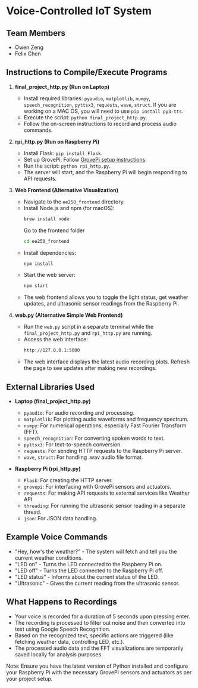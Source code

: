 # Voice-Controlled IoT System

## Team Members
- Owen Zeng
- Felix Chen

## Instructions to Compile/Execute Programs
1. **final_project_http.py (Run on Laptop)**
   - Install required libraries: `pyaudio`, `matplotlib`, `numpy`, `speech_recognition`, `pyttsx3`, `requests`, `wave`, `struct`. If you are working on a MAC OS, you will need to use  `pip install py3-tts`.
   - Execute the script: `python final_project_http.py`.
   - Follow the on-screen instructions to record and process audio commands.

2. **rpi_http.py (Run on Raspberry Pi)**
   - Install Flask: `pip install Flask`.
   - Set up GrovePi: Follow [GrovePi setup instructions](https://github.com/DexterInd/GrovePi).
   - Run the script: `python rpi_http.py`.
   - The server will start, and the Raspberry Pi will begin responding to API requests.

3. **Web Frontend (Alternative Visualization)**
   - Navigate to the `ee250_frontend` directory.
   - Install Node.js and npm (for macOS):
     ```bash
     brew install node
     ```
     Go to the frontend folder
     ```bash
     cd ee250_frontend
     ```
   - Install dependencies:
     ```bash
     npm install
     ```
   - Start the web server:
     ```bash
     npm start
     ```
   - The web frontend allows you to toggle the light status, get weather updates, and ultrasonic sensor readings from the Raspberry Pi.

4. **web.py (Alternative Simple Web Frontend)**
   - Run the `web.py` script in a separate terminal while the `final_project_http.py` and `rpi_http.py` are running.
   - Access the web interface:
     ```bash
     http://127.0.0.1:5000
     ```
   - The web interface displays the latest audio recording plots. Refresh the page to see updates after making new recordings.



## External Libraries Used
- **Laptop (final_project_http.py)**
  - `pyaudio`: For audio recording and processing.
  - `matplotlib`: For plotting audio waveforms and frequency spectrum.
  - `numpy`: For numerical operations, especially Fast Fourier Transform (FFT).
  - `speech_recognition`: For converting spoken words to text.
  - `pyttsx3`: For text-to-speech conversion.
  - `requests`: For sending HTTP requests to the Raspberry Pi server.
  - `wave`, `struct`: For handling .wav audio file format.

- **Raspberry Pi (rpi_http.py)**
  - `Flask`: For creating the HTTP server.
  - `grovepi`: For interfacing with GrovePi sensors and actuators.
  - `requests`: For making API requests to external services like Weather API.
  - `threading`: For running the ultrasonic sensor reading in a separate thread.
  - `json`: For JSON data handling.

## Example Voice Commands
- "Hey, how's the weather?" - The system will fetch and tell you the current weather conditions.
- "LED on" - Turns the LED connected to the Raspberry Pi on.
- "LED off" - Turns the LED connected to the Raspberry Pi off.
- "LED status" - Informs about the current status of the LED.
- "Ultrasonic" - Gives the current reading from the ultrasonic sensor.

## What Happens to Recordings
- Your voice is recorded for a duration of 5 seconds upon pressing enter.
- The recording is processed to filter out noise and then converted into text using Google Speech Recognition.
- Based on the recognized text, specific actions are triggered (like fetching weather data, controlling LED, etc.).
- The processed audio data and the FFT visualizations are temporarily saved locally for analysis purposes.

Note: Ensure you have the latest version of Python installed and configure your Raspberry Pi with the necessary GrovePi sensors and actuators as per your project setup.